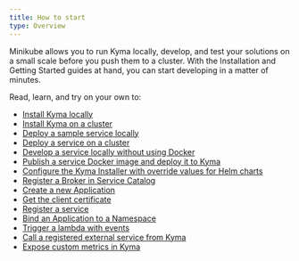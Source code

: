 ```yaml
---
title: How to start
type: Overview
---
```


Minikube allows you to run Kyma locally, develop, and test your solutions on a small scale before you push them to a cluster. With the Installation and Getting Started guides at hand, you can start developing in a matter of minutes.

Read, learn, and try on your own to:

- [Install Kyma locally](#installation-install-kyma-locally)
- [Install Kyma on a cluster](#installation-install-kyma-on-a-cluster)
- [Deploy a sample service locally](#tutorials-sample-service-deployment-on-local)
- [Deploy a service on a cluster](#tutorials-sample-service-deployment-on-a-cluster)
- [Develop a service locally without using Docker](#tutorials-develop-a-service-locally-without-using-docker)
- [Publish a service Docker image and deploy it to Kyma](#tutorials-publish-a-service-docker-image-and-deploy-it-to-kyma)
- [Configure the Kyma Installer with override values for Helm charts](#tutorials-helm-overrides-for-kyma-installation)
- [Register a Broker in Service Catalog](/components/service-catalog#tutorials-register-a-broker-in-the-service-catalog)
- [Create a new Application](/components/application-connector#tutorials-create-a-new-application)
- [Get the client certificate](/components/application-connector#tutorials-get-the-client-certificate)
- [Register a service](/components/application-connector#tutorials-register-a-service)
- [Bind an Application to a Namespace](/components/application-connector#tutorials-bind-an-application-to-a-namespace)
- [Trigger a lambda with events](/components/application-connector#tutorials-trigger-a-lambda-with-events)
- [Call a registered external service from Kyma](/components/application-connector#tutorials-call-a-registered-external-service-from-kyma)
- [Expose custom metrics in Kyma](/components/monitoring#tutorials-expose-custom-metrics-in-kyma)
